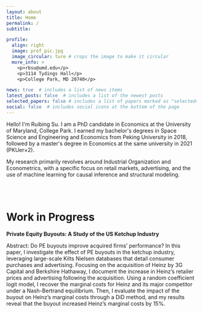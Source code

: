 ```yaml
---
layout: about
title: Home
permalink: /
subtitle:

profile:
  align: right
  image: prof_pic.jpg
  image_circular: ture # crops the image to make it circular
  more_info: >
    <p>rbsu@umd.edu</p>
    <p>3114 Tydings Hall</p>
    <p>College Park, MD 20740</p>

news: true  # includes a list of news items
latest_posts: false  # includes a list of the newest posts
selected_papers: false # includes a list of papers marked as "selected={true}"
social: false  # includes social icons at the bottom of the page
---
```


<body>
    <p>Hello! I'm Ruibing Su. I am a PhD candidate in Economics at the University of Maryland, College Park. I earned my bachelor's degrees in Space Science and Engineering and Economics from Peking University in 2018, followed by a master's degree in Economics at the same university in 2021 (PKUer&times;2).</p>
    <p>My research primarily revolves around Industrial Organization and Econometrics, with a specific focus on retail markets, advertising, and the use of machine learning for causal inference and structural modeling.</p>
</body>
<br><br/>
<body>
    <h1>Work in Progress</h1>
    <p><strong>Private Equity Buyouts: A Study of the US Ketchup Industry </strong></p>
     <p>Abstract: Do PE buyouts improve acquired firms’ performance? In this paper, I investigate the effect of PE buyouts in the ketchup industry, leveraging large-scale Kilts Nielsen databases that detail consumer purchases and advertising. Focusing on the acquisition of Heinz by 3G Capital and Berkshire Hathaway, I document the increase in Heinz’s retailer prices and advertising following the acquisition. Using a random coefficient logit model, I recover the marginal costs for Heinz and its major competitor under a Nash-Bertrand equilibrium. Then, I evaluate the impact of the buyout on Heinz’s marginal costs through a DiD method, and my results reveal that the buyout increased Heinz’s marginal costs by 15%.</p>
</body>





